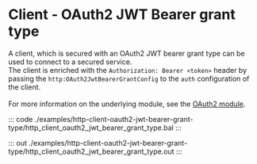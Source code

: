 # Client - OAuth2 JWT Bearer grant type

A client, which is secured with an OAuth2 JWT bearer grant type can be
used to connect to a secured service.<br/>
The client is enriched with the `Authorization: Bearer <token>` header by
passing the `http:OAuth2JwtBearerGrantConfig` to the `auth`
configuration of the client.<br/><br/>
For more information on the underlying module,
see the [OAuth2 module](https://docs.central.ballerina.io/ballerina/oauth2/latest/).

::: code ./examples/http-client-oauth2-jwt-bearer-grant-type/http_client_oauth2_jwt_bearer_grant_type.bal :::

::: out ./examples/http-client-oauth2-jwt-bearer-grant-type/http_client_oauth2_jwt_bearer_grant_type.out :::
